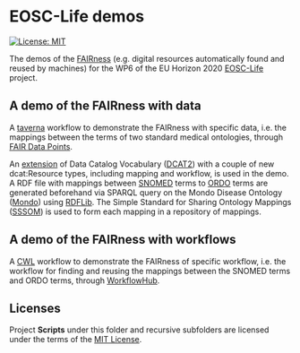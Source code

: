 # EOSC-Life demos
[![License: MIT](https://img.shields.io/badge/License-MIT-yellow.svg)](https://opensource.org/licenses/MIT)

The demos of the [FAIRness](https://www.go-fair.org/fair-principles/) (e.g. digital resources automatically found and reused by machines) for the WP6 of the EU Horizon 2020 [EOSC-Life](https://www.eosc-life.eu/) project.

## A demo of the FAIRness with data 

A [taverna](http://www.taverna.org.uk/download/workbench/) workflow to demonstrate the FAIRness with specific data, i.e. the mappings between the terms of two standard medical ontologies, through [FAIR Data Points](https://github.com/FAIRDataTeam/FAIRDataPoint-Spec). 

An [extension](https://github.com/LUMC-BioSemantics/dcat-extension/) of Data Catalog Vocabulary ([DCAT2](https://www.w3.org/TR/vocab-dcat-2
)) with a couple of new dcat:Resource types, including mapping and workflow, is used in the demo. A RDF file with mappings between [SNOMED](https://bioportal.bioontology.org/ontologies/SNOMEDCT) terms to [ORDO](https://bioportal.bioontology.org/ontologies/ORDO) terms are generated beforehand via SPARQL query on the Mondo Disease Ontology ([Mondo](https://mondo.monarchinitiative.org/)) using [RDFLib](https://github.com/RDFLib/rdflib
). The Simple Standard for Sharing Ontology Mappings ([SSSOM](https://github.com/mapping-commons/SSSOM)) is used to form each mapping in a repository of mappings. 
  
## A demo of the FAIRness with workflows 

A [CWL](https://www.commonwl.org/) workflow to demonstrate the FAIRness of specific workflow, i.e. the workflow for finding and reusing the mappings between the SNOMED terms and ORDO terms, through [WorkflowHub](https://workflowhub.eu/).

## Licenses
Project **Scripts** under this folder and recursive subfolders are licensed under the terms of the [MIT License](LICENSE).
